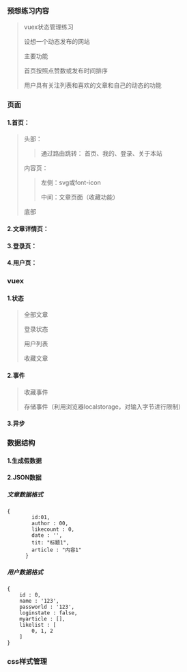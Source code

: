 ### 预想练习内容

> vuex状态管理练习
>
> 设想一个动态发布的网站
>
> 主要功能
>
> 首页按照点赞数或发布时间排序
>
> 用户具有关注列表和喜欢的文章和自己的动态的功能

### 页面

#### 1.首页：

> 头部：
>
> > 通过路由跳转： 首页、我的、登录、关于本站
>
> 内容页：
>
> > 左侧：svg或font-icon
>>
> > 中间：文章页面（收藏功能）
> >
> 
> 底部

#### 2.文章详情页：

#### 3.登录页：

#### 4.用户页：

### vuex

#### 1.状态

> 全部文章
>
> 登录状态
>
> 用户列表
>
> 收藏文章

#### 2.事件

> 收藏事件
>
> 存储事件（利用浏览器localstorage，对输入字节进行限制）

#### 3.异步

### 数据结构

#### 1.生成假数据

#### 2.JSON数据

##### 文章数据格式

~~~text
{
        id:01,
        author : 00,
        likecount : 0,
        date : '',
        tit: "标题1",
        article : "内容1"
      }
~~~

##### 用户数据格式

~~~ text
{
	id : 0,
	name : '123',
	passworld : '123',
	loginstate : false,
	myarticle : [],
	likelist : [
		0, 1, 2
	]
}
~~~

### css样式管理

### 

